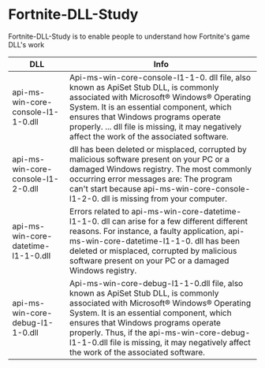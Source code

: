 # Fortnite-DLL-Study
Fortnite-DLL-Study is to enable people to understand how Fortnite's game DLL's work

|DLL|Info
|-| - |
| api-ms-win-core-console-l1-1-0.dll | Api-ms-win-core-console-l1-1-0. dll file, also known as ApiSet Stub DLL, is commonly associated with Microsoft® Windows® Operating System. It is an essential component, which ensures that Windows programs operate properly. ... dll file is missing, it may negatively affect the work of the associated software. 
| api-ms-win-core-console-l1-2-0.dll | dll has been deleted or misplaced, corrupted by malicious software present on your PC or a damaged Windows registry. The most commonly occurring error messages are: The program can't start because api-ms-win-core-console-l1-2-0. dll is missing from your computer.
| api-ms-win-core-datetime-l1-1-0.dll| Errors related to api-ms-win-core-datetime-l1-1-0. dll can arise for a few different different reasons. For instance, a faulty application, api-ms-win-core-datetime-l1-1-0. dll has been deleted or misplaced, corrupted by malicious software present on your PC or a damaged Windows registry.
|api-ms-win-core-debug-l1-1-0.dll|Api-ms-win-core-debug-l1-1-0.dll file, also known as ApiSet Stub DLL, is commonly associated with Microsoft® Windows® Operating System. It is an essential component, which ensures that Windows programs operate properly. Thus, if the api-ms-win-core-debug-l1-1-0.dll file is missing, it may negatively affect the work of the associated software.

